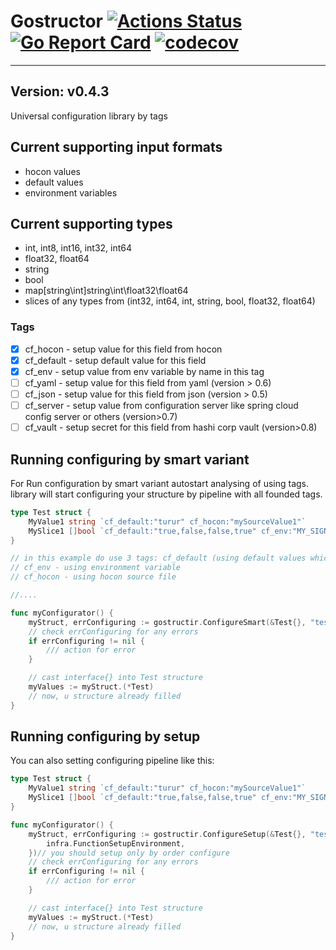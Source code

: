 
# Gostructor [![Actions Status](https://github.com/goreflect/gostructor/workflows/CI_dev/badge.svg)](https://github.com/goreflect/gostructor/actions?query=workflow%3ACI_dev) [![Go Report Card](https://goreportcard.com/badge/github.com/goreflect/gostructor)](https://goreportcard.com/report/github.com/goreflect/gostructor) [![codecov](https://codecov.io/gh/goreflect/gostructor/branch/master/graph/badge.svg)](https://codecov.io/gh/goreflect/gostructor)

____

## Version: v0.4.3

Universal configuration library by tags

## Current supporting input formats

- hocon values
- default values
- environment variables

## Current supporting types

- int, int8, int16, int32, int64
- float32, float64
- string
- bool
- map[string\int]string\int\float32\float64
- slices of any types from (int32, int64, int, string, bool, float32, float64)

### Tags

- [x] cf_hocon - setup value for this field from hocon
- [x] cf_default - setup default value for this field
- [x] cf_env - setup value from env variable by name in this tag
- [ ] cf_yaml - setup value for this field from yaml (version > 0.6)
- [ ] cf_json - setup value for this field from json (version > 0.5)
- [ ] cf_server - setup value from configuration server like spring cloud config server or others (version>0.7)
- [ ] cf_vault - setup secret for this field from hashi corp vault (version>0.8)

## Running configuring by smart variant

For Run configuration by smart variant autostart analysing of using tags. library will start configuring  your structure by pipeline with all founded tags.

```go
type Test struct {
    MyValue1 string `cf_default:"turur" cf_hocon:"mySourceValue1"`
    MySlice1 []bool `cf_default:"true,false,false,true" cf_env:"MY_SIGNALS"`
}

// in this example do use 3 tags: cf_default (using default values which setup inline tag)
// cf_env - using environment variable
// cf_hocon - using hocon source file 

//....

func myConfigurator() {
    myStruct, errConfiguring := gostructir.ConfigureSmart(&Test{}, "testhocon.hocon")
    // check errConfiguring for any errors
    if errConfiguring != nil {
        /// action for error
    }

    // cast interface{} into Test structure
    myValues := myStruct.(*Test)
    // now, u structure already filled
} 

```

## Running configuring by setup

You can also setting configuring pipeline like this:

```go
type Test struct {
    MyValue1 string `cf_default:"turur" cf_hocon:"mySourceValue1"`
    MySlice1 []bool `cf_default:"true,false,false,true" cf_env:"MY_SIGNALS"`
}

func myConfigurator() {
    myStruct, errConfiguring := gostructir.ConfigureSetup(&Test{}, "testhocon.hocon", []infra.FuncType{
        infra.FunctionSetupEnvironment,
    })// you should setup only by order configure
    // check errConfiguring for any errors
    if errConfiguring != nil {
        /// action for error
    }

    // cast interface{} into Test structure
    myValues := myStruct.(*Test)
    // now, u structure already filled
} 

```